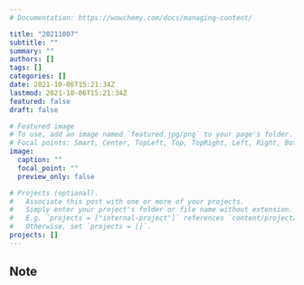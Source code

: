 ```yaml
---
# Documentation: https://wowchemy.com/docs/managing-content/

title: "20211007"
subtitle: ""
summary: ""
authors: []
tags: []
categories: []
date: 2021-10-06T15:21:34Z
lastmod: 2021-10-06T15:21:34Z
featured: false
draft: false

# Featured image
# To use, add an image named `featured.jpg/png` to your page's folder.
# Focal points: Smart, Center, TopLeft, Top, TopRight, Left, Right, BottomLeft, Bottom, BottomRight.
image:
  caption: ""
  focal_point: ""
  preview_only: false

# Projects (optional).
#   Associate this post with one or more of your projects.
#   Simply enter your project's folder or file name without extension.
#   E.g. `projects = ["internal-project"]` references `content/project/deep-learning/index.md`.
#   Otherwise, set `projects = []`.
projects: []
---
```


## Note

